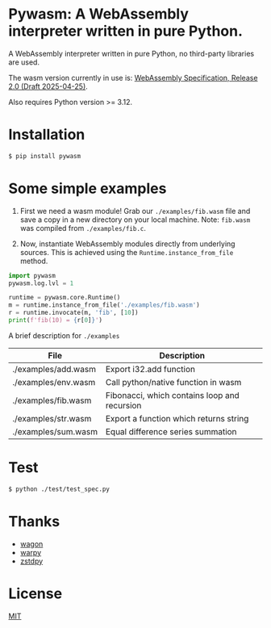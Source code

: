 # Pywasm: A WebAssembly interpreter written in pure Python.

A WebAssembly interpreter written in pure Python, no third-party libraries are used.

The wasm version currently in use is: [WebAssembly Specification, Release 2.0 (Draft 2025-04-25)](https://webassembly.github.io/spec/core/).

Also requires Python version >= 3.12.

# Installation

```sh
$ pip install pywasm
```

# Some simple examples

1. First we need a wasm module! Grab our `./examples/fib.wasm` file and save a copy in a new directory on your local machine. Note: `fib.wasm` was compiled from `./examples/fib.c`.

2. Now, instantiate WebAssembly modules directly from underlying sources. This is achieved using the `Runtime.instance_from_file` method.

```py
import pywasm
pywasm.log.lvl = 1

runtime = pywasm.core.Runtime()
m = runtime.instance_from_file('./examples/fib.wasm')
r = runtime.invocate(m, 'fib', [10])
print(f'fib(10) = {r[0]}')
```

A brief description for `./examples`

| File                | Description                                  |
|---------------------|----------------------------------------------|
| ./examples/add.wasm | Export i32.add function                      |
| ./examples/env.wasm | Call python/native function in wasm          |
| ./examples/fib.wasm | Fibonacci, which contains loop and recursion |
| ./examples/str.wasm | Export a function which returns string       |
| ./examples/sum.wasm | Equal difference series summation            |

# Test

```sh
$ python ./test/test_spec.py
```

# Thanks

- [wagon](https://github.com/go-interpreter/wagon)
- [warpy](https://github.com/kanaka/warpy)
- [zstdpy](https://github.com/dholth/zstdpy)

# License

[MIT](./LICENSE)
